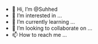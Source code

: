 - 👋 Hi, I’m @Suhhed
- 👀 I’m interested in ...
- 🌱 I’m currently learning ...
- 💞️ I’m looking to collaborate on ...
- 📫 How to reach me ...

<!---
Suhhed/Suhhed is a ✨ special ✨ repository because its `README.md` (this file) appears on your GitHub profile.
You can click the Preview link to take a look at your changes.
--->
